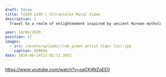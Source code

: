 ```yaml
---
draft: false
title: TIGER LAIR | Ultraviolet Mural Video
description: |
  Travel to a realm of enlightenment inspired by ancient Korean mythology. A tiger undergoes a spiritual journey shifting through layers of enlightenment on his path to becoming human. Along the way he encounters shrines, temples and mediation gardens inhabited by Buddha & Yama (The Lord of Hell). Tune: Delirous - BCee, Kimyan Law

year: 14/06/2020
position: 17
images:
  - src: /assets/uploads//rob_green_artist_tiger_lair.jpg
    caption: IKAROA                   
date: 2020-06-14T13:02:11.245Z
---
```


https://www.youtube.com/watch?v=oaCK4NZoEE0